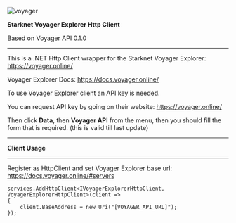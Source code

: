 ![voyager](https://github.com/DimSoftwareWorks/Starknet.Voyager/assets/26678419/51dd5d43-a8b7-4e2a-b219-c039a5be982a)

**Starknet Voyager Explorer Http Client**

Based on Voyager API 0.1.0

<hr />

This is a .NET Http Client wrapper for the Starknet Voyager Explorer: https://voyager.online/

Voyager Explorer Docs: https://docs.voyager.online/

To use Voyager Explorer client an API key is needed.

You can request API key by going on their website: https://voyager.online/

Then click **Data**, then **Voyager API** from the menu, then you should fill the form that is required. (this is valid till last update)

<hr />

**Client Usage**

<hr />

Register as HttpClient and set Voyager Explorer base url: https://docs.voyager.online/#servers

```
services.AddHttpClient<IVoyagerExplorerHttpClient, VoyagerExplorerHttpClient>(client =>
{
    client.BaseAddress = new Uri("[VOYAGER_API_URL]");
});
```
